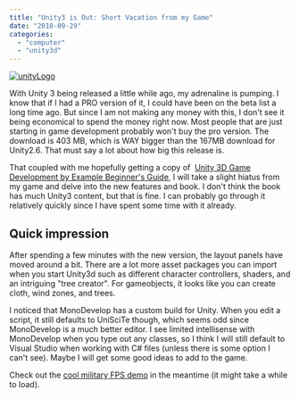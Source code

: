```yaml
---
title: "Unity3 is Out: Short Vacation from my Game"
date: "2010-09-29"
categories: 
  - "computer"
  - "unity3d"
---
```


[![](/images/unityLogo.jpg "unityLogo")](http://blog.scottpetrovic.com/wp-content/uploads/2009/06/unityLogo.jpg)

With Unity 3 being released a little while ago, my adrenaline is pumping. I know that if I had a PRO version of it, I could have been on the beta list a long time ago. But since I am not making any money with this, I don't see it being economical to spend the money right now. Most people that are just starting in game development probably won't buy the pro version. The download is 403 MB, which is WAY bigger than the 167MB download for Unity2.6. That must say a lot about how big this release is.

That coupled with me hopefully getting a copy of  [Unity 3D Game Development by Example Beginner's Guide](https://www.packtpub.com/unity-3d-game-development-by-example-beginners-guide/book), I will take a slight hiatus from my game and delve into the new features and book. I don't think the book has much Unity3 content, but that is fine. I can probably go through it relatively quickly since I have spent some time with it already.

## Quick impression

After spending a few minutes with the new version, the layout panels have moved around a bit. There are a lot more asset packages you can import when you start Unity3d such as different character controllers, shaders, and an intriguing "tree creator". For gameobjects, it looks like you can create cloth, wind zones, and trees.

I noticed that MonoDevelop has a custom build for Unity. When you edit a script, it still defaults to UniSciTe though, which seems odd since MonoDevelop is a much better editor. I see limited intellisense with MonoDevelop when you type out any classes, so I think I will still default to Visual Studio when working with C# files (unless there is some option I can't see). Maybe I will get some good ideas to add to the game.

Check out the [cool military FPS demo](http://unity3d.com/gallery/live-demos/index.html#bootcamp) in the meantime (it might take a while to load).
